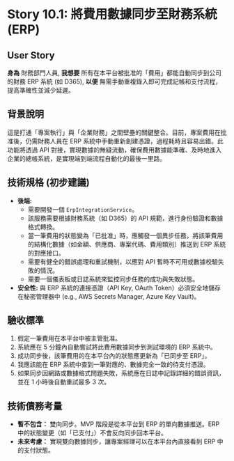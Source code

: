 # Story 10.1: 將費用數據同步至財務系統 (ERP)

## User Story

**身為** 財務部門人員,
**我想要** 所有在本平台被批准的「費用」都能自動同步到公司的財務 ERP 系統 (如 D365),
**以便** 無需手動重複錄入即可完成記帳和支付流程，提高準確性並減少延遲。

## 背景說明
這是打通「專案執行」與「企業財務」之間壁壘的關鍵整合。目前，專案費用在批准後，仍需財務人員在 ERP 系統中手動重新創建憑證，過程耗時且容易出錯。此功能將透過 API 對接，實現數據的無縫流動，確保費用數據能準確、及時地進入企業的總帳系統，是實現端到端流程自動化的最後一里路。

## 技術規格 (初步建議)
*   **後端:**
    *   需要開發一個 `ErpIntegrationService`。
    *   該服務需要根據財務系統（如 D365）的 API 規範，進行身份驗證和數據格式轉換。
    *   當一筆費用的狀態變為「已批准」時，應觸發一個異步任務，將該筆費用的結構化數據（如金額、供應商、專案代碼、費用類別）推送到 ERP 系統的對應接口。
    *   需要有健全的錯誤處理和重試機制，以應對 API 暫時不可用或數據校驗失敗的情況。
    *   需要一個儀表板或日誌系統來監控同步任務的成功與失敗狀態。
*   **安全性:** 與 ERP 系統的連接憑證（API Key, OAuth Token）必須安全地儲存在秘密管理器中 (e.g., AWS Secrets Manager, Azure Key Vault)。

## 驗收標準
1.  假定一筆費用在本平台中被主管批准。
2.  系統應在 5 分鐘內自動嘗試將此費用數據同步到測試環境的 ERP 系統中。
3.  成功同步後，該筆費用的在本平台內的狀態應更新為「已同步至 ERP」。
4.  我應該能在 ERP 系統中查到一筆對應的、數據完全一致的待支付憑證。
5.  如果同步因網路或數據格式問題失敗，系統應在日誌中記錄詳細的錯誤資訊，並在 1 小時後自動重試最多 3 次。

## 技術債務考量
*   **暫不包含：** 雙向同步。MVP 階段是從本平台到 ERP 的單向數據推送。ERP 中的狀態變更（如「已支付」）不會反向同步回本平台。
*   **未來考慮：** 實現雙向數據同步，讓專案經理可以在本平台內直接看到 ERP 中的支付狀態。
